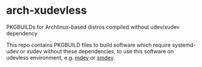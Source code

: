 # arch-xudevless
PKGBUILDs for Archlinux-based distros compiled without udev/xudev dependency

This repo contains PKGBUILD files to build software which require systemd-udev or xudev without these dependencies,
to use this software on udevless environment, e.g. [mdev](https://git.busybox.net/busybox/plain/docs/mdev.txt) or [smdev](https://core.suckless.org/smdev/).
